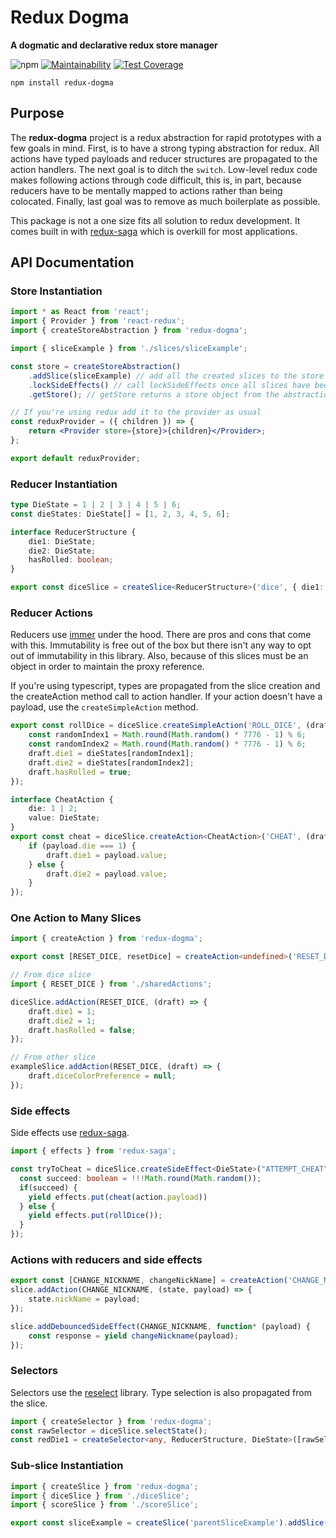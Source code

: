 # Redux Dogma

**A dogmatic and declarative redux store manager**

![npm](https://img.shields.io/npm/dm/redux-dogma?style=flat) [![Maintainability](https://api.codeclimate.com/v1/badges/c0bca5d87dc8abcfe60a/maintainability)](https://codeclimate.com/github/devanfarrell/redux-dogma/maintainability) [![Test Coverage](https://api.codeclimate.com/v1/badges/c0bca5d87dc8abcfe60a/test_coverage)](https://codeclimate.com/github/devanfarrell/redux-dogma/test_coverage)

`npm install redux-dogma`

## Purpose

The **redux-dogma** project is a redux abstraction for rapid prototypes with a few goals in mind. First, is to have a strong typing abstraction for redux. All actions have typed payloads and reducer structures are propagated to the action handlers. The next goal is to ditch the `switch`. Low-level redux code makes following actions through code difficult, this is, in part, because reducers have to be mentally mapped to actions rather than being colocated. Finally, last goal was to remove as much boilerplate as possible.

This package is not a one size fits all solution to redux development. It comes built in with [redux-saga](https://www.npmjs.com/package/redux-saga) which is overkill for most applications.

## API Documentation

### Store Instantiation

```jsx
import * as React from 'react';
import { Provider } from 'react-redux';
import { createStoreAbstraction } from 'redux-dogma';

import { sliceExample } from './slices/sliceExample';

const store = createStoreAbstraction()
	.addSlice(sliceExample) // add all the created slices to the store
	.lockSideEffects() // call lockSideEffects once all slices have been added
	.getStore(); // getStore returns a store object from the abstraction

// If you're using redux add it to the provider as usual
const reduxProvider = ({ children }) => {
	return <Provider store={store}>{children}</Provider>;
};

export default reduxProvider;
```

### Reducer Instantiation

```ts
type DieState = 1 | 2 | 3 | 4 | 5 | 6;
const dieStates: DieState[] = [1, 2, 3, 4, 5, 6];

interface ReducerStructure {
	die1: DieState;
	die2: DieState;
	hasRolled: boolean;
}

export const diceSlice = createSlice<ReducerStructure>('dice', { die1: 1, die2: 1, hasRolled: false });
```

### Reducer Actions

Reducers use [immer](https://www.npmjs.com/package/immer) under the hood. There are pros and cons that come with this. Immutability is free out of the box but there isn't any way to opt out of immutability in this library. Also, because of this slices must be an object in order to maintain the proxy reference.

If you're using typescript, types are propagated from the slice creation and the createAction method call to action handler. If your action doesn't have a payload, use the `createSimpleAction` method.

```ts
export const rollDice = diceSlice.createSimpleAction('ROLL_DICE', (draft) => {
	const randomIndex1 = Math.round(Math.random() * 7776 - 1) % 6;
	const randomIndex2 = Math.round(Math.random() * 7776 - 1) % 6;
	draft.die1 = dieStates[randomIndex1];
	draft.die2 = dieStates[randomIndex2];
	draft.hasRolled = true;
});

interface CheatAction {
	die: 1 | 2;
	value: DieState;
}
export const cheat = diceSlice.createAction<CheatAction>('CHEAT', (draft, payload) => {
	if (payload.die === 1) {
		draft.die1 = payload.value;
	} else {
		draft.die2 = payload.value;
	}
});
```

### One Action to Many Slices

```ts
import { createAction } from 'redux-dogma';

export const [RESET_DICE, resetDice] = createAction<undefined>('RESET_DICE');

// From dice slice
import { RESET_DICE } from './sharedActions';

diceSlice.addAction(RESET_DICE, (draft) => {
	draft.die1 = 1;
	draft.die2 = 1;
	draft.hasRolled = false;
});

// From other slice
exampleSlice.addAction(RESET_DICE, (draft) => {
	draft.diceColorPreference = null;
});
```

### Side effects

Side effects use [redux-saga](https://www.npmjs.com/package/redux-saga).

```ts
import { effects } from 'redux-saga';

const tryToCheat = diceSlice.createSideEffect<DieState>("ATTEMPT_CHEAT", function(action)* {
  const succeed: boolean = !!!Math.round(Math.random());
  if(succeed) {
    yield effects.put(cheat(action.payload))
  } else {
    yield effects.put(rollDice());
  }
});
```

### Actions with reducers and side effects

```ts
export const [CHANGE_NICKNAME, changeNickName] = createAction('CHANGE_NICKNAME');
slice.addAction(CHANGE_NICKNAME, (state, payload) => {
	state.nickName = payload;
});

slice.addDebouncedSideEffect(CHANGE_NICKNAME, function* (payload) {
	const response = yield changeNickname(payload);
});
```

### Selectors

Selectors use the [reselect](https://www.npmjs.com/package/reselect) library. Type selection is also propagated from the slice.

```ts
import { createSelector } from 'redux-dogma';
const rawSelector = diceSlice.selectState();
const redDie1 = createSelector<any, ReducerStructure, DieState>([rawSelector], (state) => state.die1);
```

### Sub-slice Instantiation

```ts
import { createSlice } from 'redux-dogma';
import { diceSlice } from './diceSlice';
import { scoreSlice } from './scoreSlice';

export const sliceExample = createSlice('parentSliceExample').addSlice(stateSlice).addSlice(scoreSlice);
```
